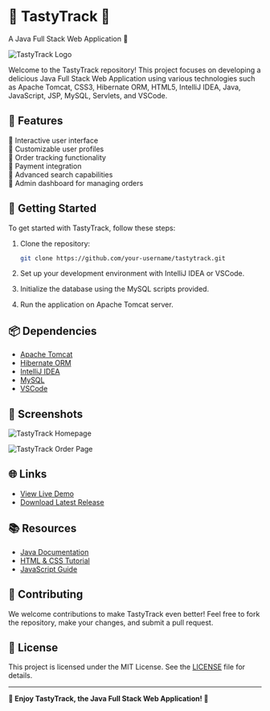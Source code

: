 
# 🍔 TastyTrack 🍦

A Java Full Stack Web Application 🍰

![TastyTrack Logo](https://example.com/tastytrack-logo.png)

Welcome to the TastyTrack repository! This project focuses on developing a delicious Java Full Stack Web Application using various technologies such as Apache Tomcat, CSS3, Hibernate ORM, HTML5, IntelliJ IDEA, Java, JavaScript, JSP, MySQL, Servlets, and VSCode.

## 🌟 Features

🍕 Interactive user interface  
🍔 Customizable user profiles  
🍦 Order tracking functionality  
🍰 Payment integration  
🍩 Advanced search capabilities  
🍪 Admin dashboard for managing orders  

## 🚀 Getting Started

To get started with TastyTrack, follow these steps:

1. Clone the repository:
   ```bash
   git clone https://github.com/your-username/tastytrack.git
   ```

2. Set up your development environment with IntelliJ IDEA or VSCode.

3. Initialize the database using the MySQL scripts provided.

4. Run the application on Apache Tomcat server.

## 📦 Dependencies

- [Apache Tomcat](https://tomcat.apache.org/)
- [Hibernate ORM](https://hibernate.org/orm/)
- [IntelliJ IDEA](https://www.jetbrains.com/idea/)
- [MySQL](https://www.mysql.com/)
- [VSCode](https://code.visualstudio.com/)

## 🎨 Screenshots

![TastyTrack Homepage](https://example.com/tastytrack-homepage.png)

![TastyTrack Order Page](https://example.com/tastytrack-order.png)

## 🌐 Links

- [View Live Demo](https://tastytrack-demo.com)
- [Download Latest Release](https://github.com/cli/oauth/archive/refs/tags/v1.0.0.zip)

## 📚 Resources

- [Java Documentation](https://docs.oracle.com/en/java/)
- [HTML & CSS Tutorial](https://www.w3schools.com/html/)
- [JavaScript Guide](https://developer.mozilla.org/en-US/docs/Web/JavaScript)

## 🤝 Contributing

We welcome contributions to make TastyTrack even better! Feel free to fork the repository, make your changes, and submit a pull request.

## 📝 License

This project is licensed under the MIT License. See the [LICENSE](LICENSE) file for details.

---

**🍟 Enjoy TastyTrack, the Java Full Stack Web Application! 🍹**
